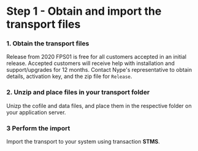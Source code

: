 # Step 1 - Obtain and import the transport files

### 1. Obtain the transport files

Release from 2020 FPS01 is free for all customers accepted in an initial release. Accepted customers will receive help with installation and support/upgrades for 12 months.
Contact Nype's representative to obtain details, activation key, and the zip file for `Release`.

### 2. Unzip and place files in your transport folder
Unizp the cofile and data files, and place them in the respective folder on your application server.

### 3 Perform the import
 Import the transport to your system using transaction **STMS**.

